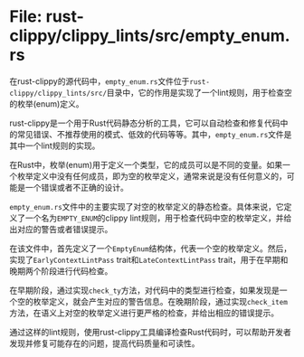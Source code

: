 # File: rust-clippy/clippy_lints/src/empty_enum.rs

在rust-clippy的源代码中，`empty_enum.rs`文件位于`rust-clippy/clippy_lints/src/`目录中，它的作用是实现了一个lint规则，用于检查空的枚举(enum)定义。

rust-clippy是一个用于Rust代码静态分析的工具，它可以自动检查和修复代码中的常见错误、不推荐使用的模式、低效的代码等等。其中，`empty_enum.rs`文件是其中一个lint规则的实现。

在Rust中，枚举(enum)用于定义一个类型，它的成员可以是不同的变量。如果一个枚举定义中没有任何成员，即为空的枚举定义，通常来说是没有任何意义的，可能是一个错误或者不正确的设计。

`empty_enum.rs`文件中的主要实现了对空的枚举定义的静态检查。具体来说，它定义了一个名为`EMPTY_ENUM`的clippy lint规则，用于检查代码中空的枚举定义，并给出对应的警告或者错误提示。

在该文件中，首先定义了一个`EmptyEnum`结构体，代表一个空的枚举定义。然后，实现了`EarlyContextLintPass` trait和`LateContextLintPass` trait，用于在早期和晚期两个阶段进行代码检查。

在早期阶段，通过实现`check_ty`方法，对代码中的类型进行检查，如果发现是一个空的枚举定义，就会产生对应的警告信息。在晚期阶段，通过实现`check_item`方法，在语义上对空的枚举定义进行更严格的检查，并给出相应的错误提示。

通过这样的lint规则，使用rust-clippy工具编译检查Rust代码时，可以帮助开发者发现并修复可能存在的问题，提高代码质量和可读性。

